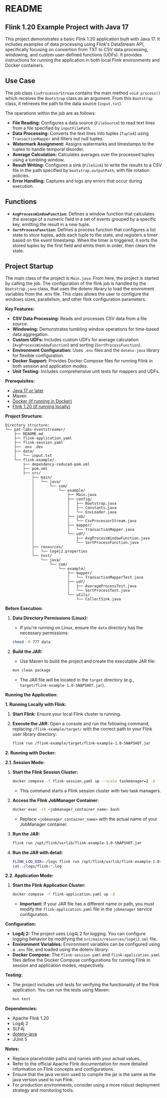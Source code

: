 # README

## Flink 1.20 Example Project with Java 17

This project demonstrates a basic Flink 1.20 application built with Java 17. It includes examples of data processing using Flink's DataStream API, specifically focusing on convertion from TXT to CSV data processing, windowing, and custom user-defined functions (UDFs). It provides instructions for running the application in both local Flink environments and Docker containers.

## Use Case

The job class `CsvProcessorStream` contains the main method `void process()` which receives the `Bootstrap` class as an argument. From this `Bootstrap` class, it retrieves the path to the data source (`input.txt`).

The operations within the job are as follows:

-   **File Reading:** Configures a data source (`FileSource`) to read text lines from a file specified by `inputFilePath`.
-   **Data Processing:** Converts the text lines into tuples (`Tuple4`) using `TransactionMapper` and filters out null tuples.
-   **Watermark Assignment:** Assigns watermarks and timestamps to the tuples to handle temporal disorder.
-   **Average Calculation:** Calculates averages over the processed tuples using a tumbling window.
-   **Result Writing:** Configures a sink (`FileSink`) to write the results to a CSV file in the path specified by `bootstrap.outputPath`, with file rotation policies.
-   **Error Handling:** Captures and logs any errors that occur during execution.

## Functions

-   **`AvgProcessWindowFunction`:** Defines a window function that calculates the average of a numeric field in a set of events grouped by a specific key, emitting the result in a new tuple.
-   **`SortProcessFunction`:** Defines a process function that configures a list state to store tuples, adds each tuple to the state, and registers a timer based on the event timestamp. When the timer is triggered, it sorts the stored tuples by the first field and emits them in order, then clears the state.

## Project Startup

The main class of the project is `Main.java`. From here, the project is started by calling the job. The configuration of the flink job is handled by the `Bootstrap.java` class, that uses the dotenv library to load the enviroment variables from the .env file. This class allows the user to configure the windows sizes, parallelism, and other flink configuration parameters.

**Key Features:**

* **CSV Data Processing:** Reads and processes CSV data from a file source.
* **Windowing:** Demonstrates tumbling window operations for time-based data aggregation.
* **Custom UDFs:** Includes custom UDFs for average calculation (`AvgProcessWindowFunction`) and sorting (`SortProcessFunction`).
* **Environment Configuration:** Uses `.env` files and the `dotenv-java` library for flexible configuration.
* **Docker Support:** Provides Docker Compose files for running Flink in both session and application modes.
* **Unit Testing:** Includes comprehensive unit tests for mappers and UDFs.

**Prerequisites:**

* [Java 17 or later](https://adoptium.net/es/temurin/releases/?os=windows&version=17&package=jdk)
* Maven
* [Docker (if running in Docker)](https://docs.docker.com/)
* [Flink 1.20 (if running locally)](https://nightlies.apache.org/flink/flink-docs-release-1.20/docs/dev/configuration/overview/)

**Project Structure:**

```
Directory structure:
└── pat-labs-eventstreamer/
    ├── README.md
    ├── flink-application.yaml
    ├── flink-session.yaml
    ├── .env .dev
    ├── data/
    │   └── input.txt
    └── flink-example/
        ├── dependency-reduced-pom.xml
        ├── pom.xml
        ├── src/
            ├── main/
            │   └── java/
            │       └── com/
            │           └── example/
            │               ├── Main.java
            │               ├── config/
            │               │   ├── Bootstrap.java
            │               │   ├── Constants.java
            │               │   └── EnvLoader.java
            │               ├── job/
            │               │   └── CsvProcessorStream.java
            │               ├── mapper/
            │               │   └── TransactionMapper.java
            │               └── udf/
            │                   ├── AvgProcessWindowFunction.java
            │                   └── SortProcessFunction.java
            ├── resources/
            │   └── log4j2.properties
            └── test/
                └── java/
                    └── com/
                        └── example/
                            ├── mapper/
                            │   └── TransactionMapperTest.java
                            ├── udf/
                            │   ├── AverageProcessTest.java
                            │   └── SortProcessTest.java
                            └── utils/
                                └── CollectSink.java

```

**Before Execution:**

1.  **Data Directory Permissions (Linux):**
    * If you're running on Linux, ensure the `data` directory has the necessary permissions:

    ```bash
    chmod -R 777 data
    ```

2.  **Build the JAR:**
    * Use Maven to build the project and create the executable JAR file:

    ```bash
    mvn clean package
    ```

    * The JAR file will be located in the `target` directory (e.g., `target/flink-example-1.0-SNAPSHOT.jar`).

**Running the Application:**

**1. Running Locally with Flink:**

1.  **Start Flink:** Ensure your local Flink cluster is running.
2.  **Execute the JAR:** Open a console and run the following command, replacing `/flink-example/target/` with the correct path to your Flink user library directory:

    ```bash
    flink run /flink-example/target/flink-example-1.0-SNAPSHOT.jar
    ```

**2. Running with Docker:**

**2.1. Session Mode:**

1.  **Start the Flink Session Cluster:**

    ```bash
    docker compose -f flink-session.yaml up --scale taskmanager=2 -d
    ```

    * This command starts a Flink session cluster with two task managers.

2.  **Access the Flink JobManager Container:**

    ```bash
    docker exec -it <jobmanager_container_name> bash
    ```

    * Replace `<jobmanager_container_name>` with the actual name of your JobManager container.

3.  **Run the JAR:**

    ```bash
    flink run /opt/flink/usrlib/flink-example-1.0-SNAPSHOT.jar
    ```

3.  **Run the JAR with detail:**

    ```bash
    FLINK_LOG_DIR=./logs flink run /opt/flink/usrlib/flink-example-1.0-SNAPSHOT.jar
    cat ./logs/flink-*.log
    ```

**2.2. Application Mode:**

1.  **Start the Flink Application Cluster:**

    ```bash
    docker compose -f flink-application.yaml up -d
    ```

    * **Important:** If your JAR file has a different name or path, you must modify the `flink-application.yaml` file in the `jobmanager` service configuration.

**Configuration:**

* **Log4j 2:** The project uses Log4j 2 for logging. You can configure logging behavior by modifying the `src/main/resources/log4j2.xml` file.
* **Environment Variables:** Environment variables can be configured using a `.env` file, and loaded using the dotenv library.
* **Docker Compose:** The `flink-session.yaml` and `flink-application.yaml` files define the Docker Compose configurations for running Flink in session and application modes, respectively.

**Testing:**

* The project includes unit tests for verifying the functionality of the Flink application. You can run the tests using Maven:

    ```bash
    mvn test
    ```

**Dependencies:**

* Apache Flink 1.20
* Log4j 2
* SLF4j
* [dotenv-java](https://github.com/cdimascio/dotenv-java)
* JUnit 5

**Notes:**

* Replace placeholder paths and names with your actual values.
* Refer to the official Apache Flink documentation for more detailed information on Flink concepts and configurations.
* Ensure that the java version used to compile the jar is the same as the java version used to run Flink.
* For production environments, consider using a more robust deployment strategy and monitoring tools.
